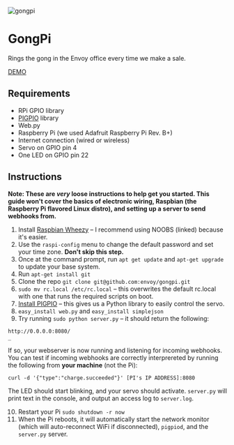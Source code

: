 ![gongpi](http://wellsosaur.us/YIA6/Untitled%20Sketch_bb.png)

# GongPi

Rings the gong in the Envoy office every time we make a sale.

[DEMO](http://wellsosaur.us/YFfX)

## Requirements

* RPi GPIO library
* [PIGPIO](http://abyz.co.uk/rpi/pigpio/) library
* Web.py
* Raspberry Pi (we used Adafruit Raspberry Pi Rev. B+)
* Internet connection (wired or wireless)
* Servo on GPIO pin 4
* One LED on GPIO pin 22

## Instructions

**Note: These are *very* loose instructions to help get you started. This guide won't cover the basics of electronic wiring, Raspbian (the Raspberry Pi flavored Linux distro), and setting up a server to send webhooks from.**

1. Install [Raspbian Wheezy](http://www.raspberrypi.org/help/noobs-setup/) – I recommend using NOOBS (linked) because it's easier.
2. Use the `raspi-config` menu to change the default password and set your time zone. **Don't skip this step.**
3. Once at the command prompt, run `apt get update` and `apt-get upgrade` to update your base system.
4. Run `apt-get install git`
5. Clone the repo `git clone git@github.com:envoy/gongpi.git`
6. `sudo mv rc.local /etc/rc.local` – this overwrites the default rc.local with one that runs the required scripts on boot.
7. [Install PIGPIO](http://abyz.co.uk/rpi/pigpio/download.html) – this gives us a Python library to easily control the servo.
8. `easy_install web.py` and `easy_install simplejson`
9. Try running `sudo python server.py` – it should return the following:

  ```
  http://0.0.0.0:8080/
  _
  ```

  If so, your webserver is now running and listening for incoming webhooks. You can test if incoming webhooks are correctly interprereted by running the following from **your machine** (not the Pi):

  ```
  curl -d '{"type":"charge.succeeded"}' [PI's IP ADDRESS]:8080
  ```

  The LED should start blinking, and your servo should activate. `server.py` will print text in the console, and output an access log to `server.log`.

10. Restart your Pi `sudo shutdown -r now`
11. When the Pi reboots, it will automatically start the network monitor (which will auto-reconnect WiFi if disconnected), `pigpiod`, and the `server.py` server.
